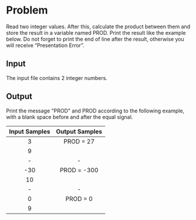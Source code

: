 # Problem
Read two integer values. After this, calculate the product between them and store the result in a variable named PROD. Print the result like the example below. Do not forget to print the end of line after the result, otherwise you will receive “Presentation Error”.

## Input
The input file contains 2 integer numbers.

## Output
Print the message "PROD" and PROD according to the following example, with a blank space before and after the equal signal.

| Input Samples | Output Samples |
|:--------------:|:---------------:|
|     3        | PROD = 27     |
|     9        |               |
|      -       |       -       |
|     -30      | PROD = -300   |
|     10       |               |
|      -       |       -       |
|     0        | PROD = 0      |
|     9        |               |